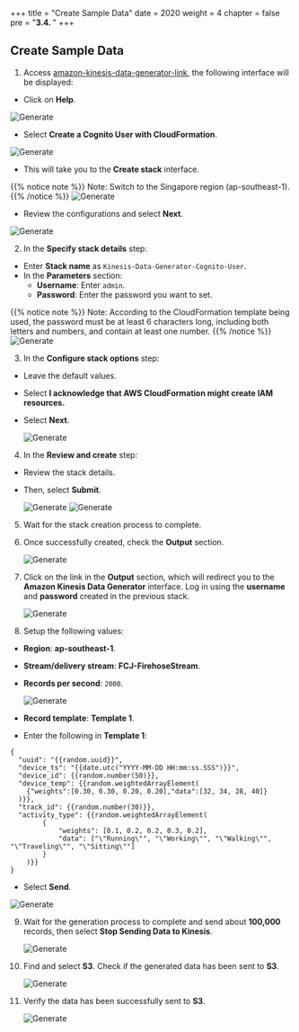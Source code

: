 +++
title = "Create Sample Data"
date = 2020
weight = 4
chapter = false
pre = "<b>3.4. </b>"
+++

## Create Sample Data

1.  Access [amazon-kinesis-data-generator-link](https://awslabs.github.io/amazon-kinesis-data-generator/web/producer.html), the following interface will be displayed:

- Click on **Help**.

![Generate](/images/3/3.4/data_generate.png?width=90pc)

- Select **Create a Cognito User with CloudFormation**.

![Generate](/images/3/3.4/create_w_cloudformation.png?width=90pc)

- This will take you to the **Create stack** interface.

{{% notice note %}}
Note: Switch to the Singapore region (ap-southeast-1).
{{% /notice %}}
![Generate](/images/3/3.4/change_region.png?width=90pc)

- Review the configurations and select **Next**.

![Generate](/images/3/3.4/create_stack.png?width=90pc)

2.  In the **Specify stack details** step:

- Enter **Stack name** as `Kinesis-Data-Generator-Cognito-User`.
- In the **Parameters** section:
  - **Username**: Enter `admin`.
  - **Password**: Enter the password you want to set.

{{% notice note %}}
Note: According to the CloudFormation template being used, the password must be at least 6 characters long, including both letters and numbers, and contain at least one number.
{{% /notice %}}
![Generate](/images/3/3.4/username_pwd.png?width=90pc)

3.  In the **Configure stack options** step:

- Leave the default values.
- Select **I acknowledge that AWS CloudFormation might create IAM resources.**
- Select **Next**.

  ![Generate](/images/3/3.4/submit_stack.png?width=90pc)

4.  In the **Review and create** step:

- Review the stack details.
- Then, select **Submit**.

  ![Generate](/images/3/3.4/review_stack.png?width=90pc)
  ![Generate](/images/3/3.4/review_submit_stack.png?width=90pc)

5. Wait for the stack creation process to complete.

6. Once successfully created, check the **Output** section.

   ![Generate](/images/3/3.4/output_stack.png?width=90pc)

7. Click on the link in the **Output** section, which will redirect you to the **Amazon Kinesis Data Generator** interface. Log in using the **username** and **password** created in the previous stack.

   ![Generate](/images/3/3.4/signin_generate.png?width=90pc)

8. Setup the following values:

- **Region**: **ap-southeast-1**.
- **Stream/delivery stream**: **FCJ-FirehoseStream**.
- **Records per second**: `2000`.

  ![Generate](/images/3/3.4/generate_para.png?width=90pc)

- **Record template**: **Template 1**.
- Enter the following in **Template 1**:

```
{
  "uuid": "{{random.uuid}}",
  "device_ts": "{{date.utc("YYYY-MM-DD HH:mm:ss.SSS")}}",
  "device_id": {{random.number(50)}},
  "device_temp": {{random.weightedArrayElement(
    {"weights":[0.30, 0.30, 0.20, 0.20],"data":[32, 34, 28, 40]}
  )}},
  "track_id": {{random.number(30)}},
  "activity_type": {{random.weightedArrayElement(
        {
            "weights": [0.1, 0.2, 0.2, 0.3, 0.2],
            "data": ["\"Running\"", "\"Working\"", "\"Walking\"", "\"Traveling\"", "\"Sitting\""]
        }
    )}}
}

```

- Select **Send**.

![Generate](/images/3/3.4/generate_para_2.png?width=90pc)

9. Wait for the generation process to complete and send about **100,000** records, then select **Stop Sending Data to Kinesis**.

   ![Generate](/images/3/3.4/stop_generate.png?width=90pc)

10. Find and select **S3**. Check if the generated data has been sent to **S3**.

    ![Generate](/images/3/s3.png?width=90pc)

11. Verify the data has been successfully sent to **S3**.

    ![Generate](/images/3/3.4/check_data_inS3.png?width=90pc)
